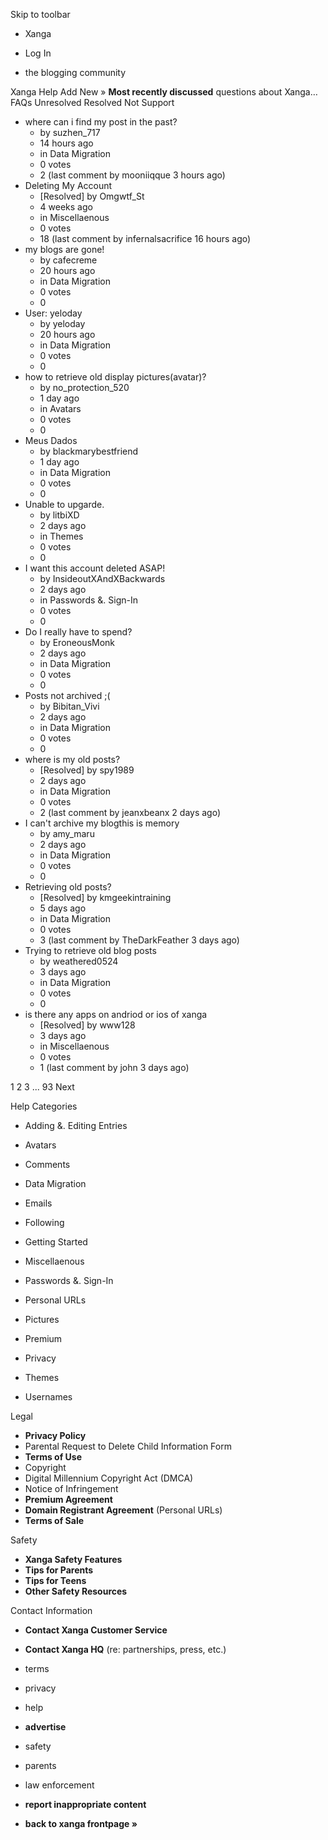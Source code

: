 Skip to toolbar

*   Xanga

*   Log In

*   the blogging community

Xanga Help Add New » **Most recently discussed** questions about Xanga… FAQs Unresolved Resolved Not Support

*   where can i find my post in the past?
    *   by suzhen\_717
    *   14 hours ago
    *   in Data Migration
    *   0 votes
    *   2 (last comment by mooniiqque 3 hours ago)
*   Deleting My Account
    *   \[Resolved\] by Omgwtf\_St
    *   4 weeks ago
    *   in Miscellaenous
    *   0 votes
    *   18 (last comment by infernalsacrifice 16 hours ago)
*   my blogs are gone!
    *   by cafecreme
    *   20 hours ago
    *   in Data Migration
    *   0 votes
    *   0
*   User: yeloday
    *   by yeloday
    *   20 hours ago
    *   in Data Migration
    *   0 votes
    *   0
*   how to retrieve old display pictures(avatar)?
    *   by no\_protection\_520
    *   1 day ago
    *   in Avatars
    *   0 votes
    *   0
*   Meus Dados
    *   by blackmarybestfriend
    *   1 day ago
    *   in Data Migration
    *   0 votes
    *   0
*   Unable to upgarde.
    *   by litbiXD
    *   2 days ago
    *   in Themes
    *   0 votes
    *   0
*   I want this account deleted ASAP!
    *   by InsideoutXAndXBackwards
    *   2 days ago
    *   in Passwords &. Sign-In
    *   0 votes
    *   0
*   Do I really have to spend?
    *   by EroneousMonk
    *   2 days ago
    *   in Data Migration
    *   0 votes
    *   0
*   Posts not archived ;(
    *   by Bibitan\_Vivi
    *   2 days ago
    *   in Data Migration
    *   0 votes
    *   0
*   where is my old posts?
    *   \[Resolved\] by spy1989
    *   2 days ago
    *   in Data Migration
    *   0 votes
    *   2 (last comment by jeanxbeanx 2 days ago)
*   I can't archive my blogthis is memory
    *   by amy\_maru
    *   2 days ago
    *   in Data Migration
    *   0 votes
    *   0
*   Retrieving old posts?
    *   \[Resolved\] by kmgeekintraining
    *   5 days ago
    *   in Data Migration
    *   0 votes
    *   3 (last comment by TheDarkFeather 3 days ago)
*   Trying to retrieve old blog posts
    *   by weathered0524
    *   3 days ago
    *   in Data Migration
    *   0 votes
    *   0
*   is there any apps on andriod or ios of xanga
    *   \[Resolved\] by www128
    *   3 days ago
    *   in Miscellaenous
    *   0 votes
    *   1 (last comment by john 3 days ago)

1 2 3 ... 93 Next

Help Categories

*   Adding &. Editing Entries
*   Avatars
*   Comments
*   Data Migration
*   Emails
*   Following
*   Getting Started
*   Miscellaenous

*   Passwords &. Sign-In
*   Personal URLs
*   Pictures
*   Premium
*   Privacy
*   Themes
*   Usernames

Legal

*   **Privacy Policy**
*   Parental Request to Delete Child Information Form
*   **Terms of Use**
*   Copyright
*   Digital Millennium Copyright Act (DMCA)
*   Notice of Infringement
*   **Premium Agreement**
*   **Domain Registrant Agreement** (Personal URLs)
*   **Terms of Sale**

Safety

*   **Xanga Safety Features**
*   **Tips for Parents**
*   **Tips for Teens**
*   **Other Safety Resources**

Contact Information

*   **Contact Xanga Customer Service**
*   **Contact Xanga HQ** (re: partnerships, press, etc.)

*   terms
*   privacy
*   help
*   **advertise**

*   safety
*   parents
*   law enforcement
*   **report inappropriate content**

*   **back to xanga frontpage »**
